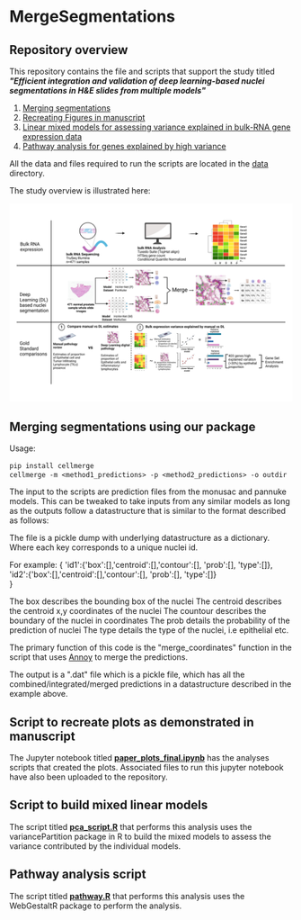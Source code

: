 # MergeSegmentations

## Repository overview
This repository contains the file and scripts that support the study titled ***"Efficient integration and validation of deep learning-based nuclei segmentations in H&E slides from multiple models"***

1)  [Merging segmentations](#Merging-segmentations-using-our-package)
2)  [Recreating Figures in manuscript](#Script-to-recreate-plots-as-demonstrated-in-manuscript)
3)  [Linear mixed models for assessing variance explained in bulk-RNA gene expression data](#Script-to-build-mixed-linear-models)
4)  [Pathway analysis for genes explained by high variance](#Pathway-analysis-script)

All the data and files required to run the scripts are located in the [data](https://github.com/jagadhesh89/MergeSegmentations/tree/main/data) directory. 

The study overview is illustrated here:

![Study overview](https://github.com/jagadhesh89/MergeSegmentations/blob/main/Overview_final.jpeg)

## Merging segmentations using our package
Usage:  
```
pip install cellmerge
cellmerge -m <method1_predictions> -p <method2_predictions> -o outdir
```

The input to the scripts are prediction files from the monusac and pannuke models. This can be tweaked to take inputs from any similar models as long as the outputs follow a datastructure that is similar to the format described as follows:

The file is a pickle dump with underlying datastructure as a dictionary. Where each key corresponds to a unique nuclei id. 

For example:
{
  'id1':{'box':[],'centroid':[],'contour':[], 'prob':[], 'type':[]},  
  'id2':{'box':[],'centroid':[],'contour':[], 'prob':[], 'type':[]}  
}

The box describes the bounding box of the nuclei
The centroid describes the centroid x,y coordinates of the nuclei
The countour describes the boundary of the nuclei in coordinates
The prob details the probability of the prediction of nuclei
The type details the type of the nuclei, i.e epithelial etc. 

The primary function of this code is the "merge_coordinates" function in the script that uses [Annoy](https://github.com/spotify/annoy) to merge the predictions.

The output is a ".dat" file which is a pickle file, which has all the combined/integrated/merged predictions in a datastructure described in the example above. 


## Script to recreate plots as demonstrated in manuscript
The Jupyter notebook titled **[paper_plots_final.ipynb](https://github.com/jagadhesh89/MergeSegmentations/blob/main/paper_plots_final.ipynb)** has the analyses scripts that created the plots. Associated files to run this jupyter notebook have also been uploaded to the repository. 

## Script to build mixed linear models
The script titled **[pca_script.R](https://github.com/jagadhesh89/MergeSegmentations/blob/main/pca_script.R)** that performs this analysis uses the variancePartition package in R to build the mixed models to assess the variance contributed by the individual models. 

## Pathway analysis script
The script titled **[pathway.R](https://github.com/jagadhesh89/MergeSegmentations/blob/main/pathway.R)** that performs this analysis uses the WebGestaltR package to perform the analysis. 

